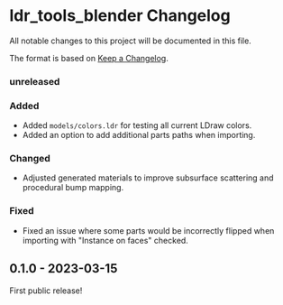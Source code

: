 # ldr_tools_blender Changelog
All notable changes to this project will be documented in this file.

The format is based on [Keep a Changelog](https://keepachangelog.com/en/1.0.0/).

### unreleased
### Added
* Added `models/colors.ldr` for testing all current LDraw colors.
* Added an option to add additional parts paths when importing.

### Changed
* Adjusted generated materials to improve subsurface scattering and procedural bump mapping.

### Fixed
* Fixed an issue where some parts would be incorrectly flipped when importing with "Instance on faces" checked.

## 0.1.0 - 2023-03-15
First public release!